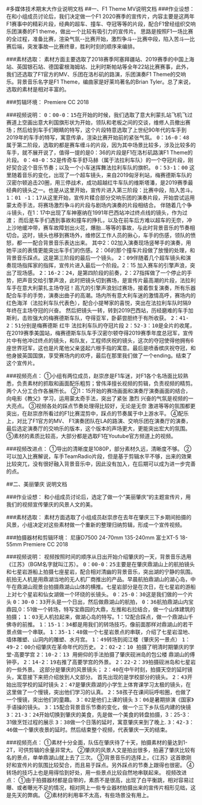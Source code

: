 #多媒体技术期末大作业说明文档
##一、F1 Theme MV说明文档
###作业设想：
在和小组成员讨论后，我们决定做一个F1 2020赛季的宣传片，内容主要是这两年F1赛事中的精彩片段，经典的超车、撞车、夺冠等等的片段，配合F1曾经组织交响乐团演奏的F1 theme，做出一个比较有吸引力的宣传片。
思路是按照F1一场比赛的全过程，准备比赛，渲染气氛--比赛开始，激烈争斗--比赛中段，陷入苦斗—比赛后端，突发事故—比赛终章，胜利时刻的顺序来编排。

###素材选取：
素材方面主要选取了2018赛季阿塞拜疆站、2019赛季的中国上海站、英国银石站、德国霍根海姆站、比利时斯帕站等全年22站比赛赛事，此外，我们还选取了F1官方的MV、乐团在洛杉矶的路演，乐团演奏F1 Theme的交响乐。背景音乐名字是F1 Theme，编曲家是好莱坞著名的Brian Tyler。总了来说，选取的素材是相对丰富的。

###剪辑环境：
Premiere CC 2018

###视频说明：
<kbd>0：00-0：15</kbd>在开始的时候，我们选取了意大利蒙扎站飞机飞过赛道上空画出意大利国旗形状为开始，领队和老板之间的交谈，维修人员撤出赛场；然后给到车手们眼睛的特写，这个片段特意选取了上世纪90年代的车手到2019年的车手的特写，寓意传承，渲染比赛开始前的紧张气氛。
<kbd>0：16-0：48</kbd>  属于第二阶段，选取的都是赛车缠斗的片段，因为其中场景比较多，涉及比较多的车手，就不展开说了，值得一提的是0：36的片段是F1在洛杉矶路演F1 Theme的片段。
<kbd>0：48-0：52</kbd>是传奇车手舒马赫（属于法拉利车队）的一个夺冠片段，刚好契合这个音乐节奏；以及一个小车迷挥舞法拉利车队的旗帜。
<kbd>0：53-1：00</kbd>  这里随着音乐的变化，出现了一个超车镜头，来自2019匈牙利站，梅赛德斯车队的汉密尔顿追击20圈，用三停战术，成功超越红牛车队的维斯塔潘，是2019赛季最经典的镜头之一。也是从这里开始，宣传片进入第三阶段：比赛中段，陷入苦斗。
<kbd>1：01 -1：17</kbd>从这里开始，宣传片糅合部分交响乐团的演奏片段，开始尝试运用蒙太奇手法，将赛场激烈争斗的片段与剧场内演奏的片段相结合。
伴随着几个争斗镜头，在1：17中出现了车神塞纳在1991年巴西站冲过终点线的镜头，作为过渡；
而后是车手们遇到事故和撞车的挣扎，以及在前车后方难以超车的无奈，冲上沙地缓冲带，赛车故障划出火花，爆胎…等等的事故，与此时背景音乐的节奏相切合。这时，镜头也移到赛场外，维修区工作人员的揪心，车手的伤感，领队的愤怒，都一一配合背景音乐表达出来。
其中2：02加入演奏现场竖琴手的演奏，用她平淡的表情更能突出车手们的伤感。2：06的那个撞车片段做了放慢的处理，和背景音乐踩点。这是第三阶段的最后一个镜头。
<kbd>2：09</kbd>伴随着几个超车镜头和演奏现场指挥家的指挥，宣传片进入最后一个阶段。2：15 加入赛车的引擎声浪，突出了现场感。
<kbd>2：16-2：24</kbd>，是第四阶段的前奏，2：27指挥做了一个停止的手势，把声音交给引擎声浪，此时把镜头切到赛场，是宣传片最高潮的片段，法拉利车手在意大利蒙扎主场夺冠！高亢的引擎声浪划过赛场，接着恢复演奏，所有乐器配合车手的手势，演奏出曲子的高潮。场内所有意大利车迷的激情高呼，赛场内的红色海洋（法拉利车队代表色），配合小提琴家的喜悦，突出在法拉利车队时隔9年终在主场夺冠的兴奋。
然后把镜头一转，转到2019巴西站，历经磨难的车手加斯利，击败强大的梅赛德斯车队，夺得亚军，卧薪尝胆终于有所收获。
<kbd>2：41-2：51</kbd>分别是梅赛德斯 红牛 法拉利车队的夺冠片段
<kbd>2：52-3：10</kbd>是全片的收尾，在2019赛季美国站，梅赛德斯车队车手汉密尔顿夺得2019赛季年度总冠军，宣传片中有他冲过终点的镜头，和队友，工程师庆祝的镜头，这次的夺冠使得他拥有6座世界冠军，这也是片尾他父亲竖起六根手指的寓意。最后是喷香槟庆祝夺冠，和他身披英国国旗，享受赛场内的欢呼，最后在那里我们做了一个ending。结束了这个宣传片。

###视频亮点：
①小组有两位成员，赵崇彦是F1车迷，对F1各个名场面比较熟悉，负责素材的抓取和画面配乐粗剪；曾伟泽擅长视频的剪辑，负责视频的精剪。两个人分工合作各展所长。
②1：15开始的赛场画面和演奏厅演奏画面的结合，向电影《教父》学习，运用蒙太奇手法，突出了紧张 激烈 兴奋的气氛是视频的一大亮点。
③视频各处的踩点节奏处理得比较好，无论是无奈 激进等等的氛围都更突出，在赵崇彦所看过的F1比赛混剪中，踩点的节奏属于中上游水平。
④配乐上，对比了F1官方的MV、 F1演奏团队在LA的路演、交响乐团在演奏厅的演奏，最后选定演奏厅的交响乐的版本，这个版本的声场更大，更能突出宏大的氛围。
⑤素材的素质比较高，大部分都是选取F1在Youtube官方频道上的视频。

###视频改进点：
①导出的清晰度是1080P，部分素材久远，清晰度不够。
②可以加入比赛解说，车手TeamRadio片段，但是基于剪辑水平不够，出来的效果比较突兀，没有很好融入背景音乐中，因此没有加入，在后期可以成为进一步完善的点。



##二、美丽肇庆 说明文档

###作业设想：
和小组成员讨论后，选定了做一个“美丽肇庆“的主题宣传片，用我们的视频宣传肇庆的风景人文的美。

###素材选取：
素材方面选取了小组成员赵崇彦在去年在肇庆三下乡期间拍摄的风景，小组决定对这些素材做一个重新的整理归纳剪辑，形成一个宣传视频。

###拍摄器材和剪辑环境：
尼康D7500 24-70mm 135-240mm
富士XT-5 18-55mm
Premiere CC 2018

###视频说明：
视频按照时间的顺序从日出开始介绍肇庆的一天，背景音乐选用《江苏》（BGM名字就叫江苏）。
<kbd>0：00-0：25</kbd>主要是在肇庆鼎湖山上的航拍镜头和七星岩游船上拍摄七座星岩，配合相对清幽的背景音乐，突出湖的宁静的氛围。航拍无人机是用鼎湖当地的无人机厂商推出的产品。早晨航拍鼎湖山的湖心岛，中午在鼎湖山观景台拍摄鼎湖山山体的横推。七星岩部分是在次日，在七星岩的游船上对七个星岩和仙女湖做一个环绕的长镜头。
<kbd>0：25-0：30</kbd>这是我们做的一个片头
<kbd>0：30-0：33</kbd>开头是一个日出，然后做鼎湖山的航拍，
<kbd>0：36</kbd>航拍鼎湖山内宝鼎园,0：51做一个转场，特写宝鼎园的大鼎，左推和右拉结合，做一个山体建筑的拍摄；
<kbd>1：03</kbd>无人机拉起来，做湖心岛的特写。1：12配合踩点，做一个鼎湖山千佛寺的前推。
<kbd>1：15-1：34</kbd>都是用我们的转场技巧，像前面那样对鼎湖山的若干景点做一个串联。
<kbd>1：35-1：48</kbd>做一个七星岩景点的串联，介绍了七星岩湿地、墙体雕塑、山洞内的雕塑、水月宫。
<kbd>1：49</kbd>转场到阅江楼（肇庆另一景点）
<kbd>1：49-2：00</kbd>介绍肇庆在革命年代的历史。
<kbd>2：02-2：10 </kbd>拍摄了明清时期肇庆的学堂-高要学宫
<kbd>2：10-2：13 </kbd>用俯仰的手法拍摄了肇庆砚洲岛的包公楼 鼎湖山的傅钟亭，
<kbd>2：14-2：19</kbd>右推了高要学宫的外景。
<kbd>2：22-2：39</kbd>拍摄砚洲岛和七星岩的一些外景。
这部分是肇庆的风景镜头；
<kbd>2：40</kbd>在中午时刻，拍摄天空的延时镜头，寓意接下来把介绍放到人文部分。
首先出现的是学校部分的镜头。
<kbd>2：43</kbd>开始出现学校的延时镜头
<kbd>2：47</kbd>是肇庆鼎湖的小学生上体育课学习太极的镜头，在这里做了一个慢镜，突出他们学习的认真。
<kbd>2：58</kbd>孩子在课间玩呼啦圈，也做了一个慢镜，突出他们的童趣。
<kbd>3：02</kbd>是他们上课的镜头
<kbd>3：06</kbd>是暑期排演《国家》手语操的镜头。
<kbd>3：15</kbd>配合背景音乐节奏的变化，做一个三下乡队伍内建的快镜
<kbd>3：21-3：24</kbd>开始切换到肇庆的美食，先是做一个美食的转盘拍摄，3：25-3：31做烹饪过程的展示
<kbd>3：38</kbd>做一个日落的延时，寓意肇庆来到了晚上.
<kbd>3：42-3：46</kbd>做一个肇庆夜景的延时。然后结束整个视频，代表肇庆一天的结束。

###视频亮点：
①素材十分全面，队伍在肇庆待了十天，拍摄素材的量达到1-2T，可供剪辑的余量非常大。
②肇庆的风景人文是拍出很多，拍遍了肇庆比较有名的景点，单单鼎湖山就上去了三次。
③背景音乐的选择上，《江苏》这首歌刚好和宣传片的氛围比较契合，而且易于踩点。另外踩点的节奏上跟得也很密。
④转场的技巧上也是用得恰到好处，用一些景点比较自然地串联起来。
视频改进点：
①由于拍摄器材都是自带的，素质不是很高，出现了白平衡跳，相对容易过曝、或者曝光不足的情况，相对网上一些专业器材拍摄出来的宣传片相形见绌，这是先天的弊病。
②素材的利用率不太高，有些场景没有用上。
